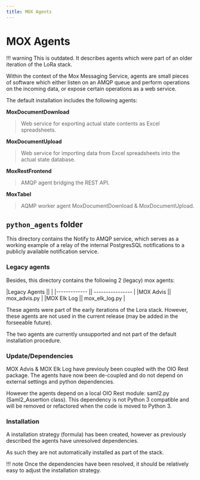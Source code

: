```yaml
---
title: MOX Agents
---
```


# MOX Agents

!!! warning
    This is outdated. It describes agents which were part of an older
    iteration of the LoRa stack.


Within the context of the Mox Messaging Service, agents are small pieces
of software which either listen on an AMQP queue and perform operations
on the incoming data, or expose certain operations as a web service.

The default installation includes the following agents:

**MoxDocumentDownload**

>   Web service for exporting actual state contents as Excel spreadsheets.

**MoxDocumentUpload**

>   Web service for importing data from Excel spreadsheets into the actual state database.

**MoxRestFrontend**

>   AMQP agent bridging the REST API.

**MoxTabel**

>   AQMP worker agent MoxDocumentDownload & MoxDocumentUpload.

## `python_agents` folder

This directory contains the Notify to AMQP service, which serves as a
working example of a relay of the internal PostgresSQL notifications to
a publicly available notification service.

### Legacy agents

Besides, this directory contains the following 2 (legacy) mox agents:

|Legacy Agents ||                  |
|------------- || ---------------- |
|MOX Advis     || mox_advis.py     |
|MOX Elk Log   || mox_elk_log.py   |

These agents were part of the early iterations of the Lora stack.
However, these agents are not used in the current release (may be added
in the forseeable future).

The two agents are currently unsupported and not part of the default
installation procedure.

### Update/Dependencies

MOX Advis & MOX Elk Log have previouly been coupled with the OIO Rest
package. The agents have now been de-coupled and do not depend on
external settings and python dependencies.

However the agents depend on a local OIO Rest module: saml2.py
(Saml2_Assertion class). This dependency is not Python 3 compatible and
will be removed or refactored when the code is moved to Python 3.

### Installation

A installation strategy (formula) has been created, however as
previously described the agents have unresolved dependencies.

As such they are not automatically installed as part of the stack.

!!! note
    Once the dependencies have been resolved, it should be relatively easy
    to adjust the installation strategy.

